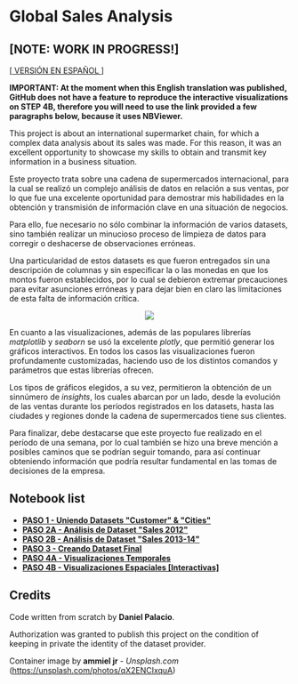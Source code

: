 # Global Sales Analysis

## [NOTE: WORK IN PROGRESS!]

[[ VERSIÓN EN ESPAÑOL ](https://github.com/palaciodaniel/global_sales_analysis/blob/main/es/README.md)]

**IMPORTANT: At the moment when this English translation was published, GitHub does not have a feature to reproduce the interactive visualizations on STEP 4B, therefore you will need to use the link provided a few paragraphs below, because it uses NBViewer.** 

This project is about an international supermarket chain, for which a complex data analysis about its sales was made. For this reason, it was an excellent opportunity to showcase my skills to obtain and transmit key information in a business situation.

Este proyecto trata sobre una cadena de supermercados internacional, para la cual se realizó un complejo análisis de datos en relación a sus ventas, por lo que fue una excelente oportunidad para demostrar mis habilidades en la obtención y transmisión de información clave en una situación de negocios. 

Para ello, fue necesario no sólo combinar la información de varios datasets, sino también realizar un minucioso proceso de limpieza de datos para corregir o deshacerse de observaciones erróneas.

Una particularidad de estos datasets es que fueron entregados sin una descripción de columnas y sin especificar la o las monedas en que los montos fueron establecidos, por lo cual se debieron extremar precauciones para evitar asunciones erróneas y para dejar bien en claro las limitaciones de esta falta de información crítica.

<p align="center"> 
<img src="https://images.unsplash.com/photo-1510681916233-314f497f3301?ixid=MnwxMjA3fDB8MHxwaG90by1wYWdlfHx8fGVufDB8fHx8&ixlib=rb-1.2.1&auto=format&fit=crop&w=870&q=80">
</p>

En cuanto a las visualizaciones, además de las populares librerías *matplotlib* y *seaborn* se usó la excelente *plotly*, que permitió generar los gráficos interactivos. En todos los casos las visualizaciones fueron profundamente customizadas, haciendo uso de los distintos comandos y parámetros que estas librerías ofrecen.

Los tipos de gráficos elegidos, a su vez, permitieron la obtención de un sinnúmero de *insights*, los cuales abarcan por un lado, desde la evolución de las ventas durante los períodos registrados en los datasets, hasta las ciudades y regiones donde la cadena de supermercados tiene sus clientes.

Para finalizar, debe destacarse que este proyecto fue realizado en el período de una semana, por lo cual también se hizo una breve mención a posibles caminos que se podrían seguir tomando, para así continuar obteniendo información que podría resultar fundamental en las tomas de decisiones de la empresa.

## Notebook list

- **[PASO 1 - Uniendo Datasets "Customer" & "Cities"](https://github.com/palaciodaniel/global_sales_analysis/blob/main/es/PASO%201%20-%20Uniendo%20Datasets%20Customer%20%26%20Cities.ipynb)**
- **[PASO 2A - Análisis de Dataset "Sales 2012"](https://github.com/palaciodaniel/global_sales_analysis/blob/main/es/PASO%202A%20-%20Analisis%20de%20Dataset%20Sales%202012.ipynb)**
- **[PASO 2B - Análisis de Dataset "Sales 2013-14"](https://github.com/palaciodaniel/global_sales_analysis/blob/main/es/PASO%202B%20-%20Analisis%20de%20Dataset%20Sales%202013-14.ipynb)**
- **[PASO 3 - Creando Dataset Final](https://github.com/palaciodaniel/global_sales_analysis/blob/main/es/PASO%203%20-%20Creando%20Dataset%20Final.ipynb)**
- **[PASO 4A - Visualizaciones Temporales](https://nbviewer.org/github/palaciodaniel/global_sales_analysis/blob/main/es/PASO%204A%20-%20Visualizaciones%20Temporales.ipynb)**
- **[PASO 4B - Visualizaciones Espaciales [Interactivas]](https://nbviewer.org/github/palaciodaniel/global_sales_analysis/blob/main/es/PASO%204B%20-%20Visualizaciones%20Espaciales%20%5BInteractivas%5D.ipynb)**

## Credits

Code written from scratch by **Daniel Palacio**.

Authorization was granted to publish this project on the condition of keeping in private the identity of the dataset provider.

Container image by **ammiel jr** - *Unsplash.com* (https://unsplash.com/photos/qX2ENCIxquA)
